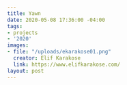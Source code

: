 ```yaml
---
title: Yawn
date: 2020-05-08 17:36:00 -04:00
tags:
- projects
- '2020'
images:
- file: "/uploads/ekarakose01.png"
  creator: Elif Karakose
  link: https://www.elifkarakose.com/
layout: post
---
```

